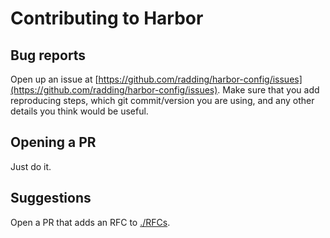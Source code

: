 # Contributing to Harbor

## Bug reports

Open up an issue at [https://github.com/radding/harbor-config/issues](https://github.com/radding/harbor-config/issues). Make sure that you add reproducing steps, which git commit/version you are using, and any other details you think would be useful.

## Opening a PR

Just do it.

## Suggestions

Open a PR that adds an RFC to [./RFCs](../RFCs/index.md).
